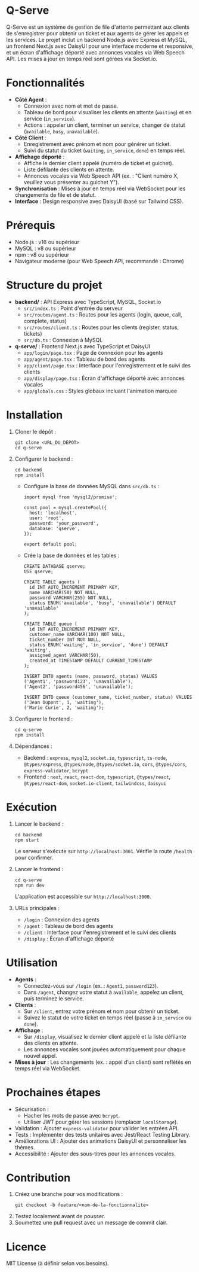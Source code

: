 # Q-Serve

Q-Serve est un système de gestion de file d'attente permettant aux clients de s'enregistrer pour obtenir un ticket et aux agents de gérer les appels et les services. Le projet inclut un backend Node.js avec Express et MySQL, un frontend Next.js avec DaisyUI pour une interface moderne et responsive, et un écran d'affichage déporté avec annonces vocales via Web Speech API. Les mises à jour en temps réel sont gérées via Socket.io.

# Fonctionnalités

- **Côté Agent** :
  - Connexion avec nom et mot de passe.
  - Tableau de bord pour visualiser les clients en attente (`waiting`) et en service (`in_service`).
  - Actions : appeler un client, terminer un service, changer de statut (`available`, `busy`, `unavailable`).
- **Côté Client** :
  - Enregistrement avec prénom et nom pour générer un ticket.
  - Suivi du statut du ticket (`waiting`, `in_service`, `done`) en temps réel.
- **Affichage déporté** :
  - Affiche le dernier client appelé (numéro de ticket et guichet).
  - Liste défilante des clients en attente.
  - Annonces vocales via Web Speech API (ex. : "Client numéro X, veuillez vous présenter au guichet Y").
- **Synchronisation** : Mises à jour en temps réel via WebSocket pour les changements de file et de statut.
- **Interface** : Design responsive avec DaisyUI (basé sur Tailwind CSS).

# Prérequis

- Node.js : v16 ou supérieur
- MySQL : v8 ou supérieur
- npm : v8 ou supérieur
- Navigateur moderne (pour Web Speech API, recommandé : Chrome)

# Structure du projet

- **backend/** : API Express avec TypeScript, MySQL, Socket.io
  - `src/index.ts` : Point d'entrée du serveur
  - `src/routes/agent.ts` : Routes pour les agents (login, queue, call, complete, status)
  - `src/routes/client.ts` : Routes pour les clients (register, status, tickets)
  - `src/db.ts` : Connexion à MySQL
- **q-serve/** : Frontend Next.js avec TypeScript et DaisyUI
  - `app/login/page.tsx` : Page de connexion pour les agents
  - `app/agent/page.tsx` : Tableau de bord des agents
  - `app/client/page.tsx` : Interface pour l'enregistrement et le suivi des clients
  - `app/display/page.tsx` : Écran d'affichage déporté avec annonces vocales
  - `app/globals.css` : Styles globaux incluant l'animation marquee

# Installation

1. Cloner le dépôt :
   ```
   git clone <URL_DU_DEPOT>
   cd q-serve
   ```

2. Configurer le backend :
   ```
   cd backend
   npm install
   ```
   - Configure la base de données MySQL dans `src/db.ts` :
     ```
     import mysql from 'mysql2/promise';

     const pool = mysql.createPool({
       host: 'localhost',
       user: 'root',
       password: 'your_password',
       database: 'qserve',
     });

     export default pool;
     ```
   - Crée la base de données et les tables :
     ```
     CREATE DATABASE qserve;
     USE qserve;

     CREATE TABLE agents (
       id INT AUTO_INCREMENT PRIMARY KEY,
       name VARCHAR(50) NOT NULL,
       password VARCHAR(255) NOT NULL,
       status ENUM('available', 'busy', 'unavailable') DEFAULT 'unavailable'
     );

     CREATE TABLE queue (
       id INT AUTO_INCREMENT PRIMARY KEY,
       customer_name VARCHAR(100) NOT NULL,
       ticket_number INT NOT NULL,
       status ENUM('waiting', 'in_service', 'done') DEFAULT 'waiting',
       assigned_agent VARCHAR(50),
       created_at TIMESTAMP DEFAULT CURRENT_TIMESTAMP
     );

     INSERT INTO agents (name, password, status) VALUES
     ('Agent1', 'password123', 'unavailable'),
     ('Agent2', 'password456', 'unavailable');

     INSERT INTO queue (customer_name, ticket_number, status) VALUES
     ('Jean Dupont', 1, 'waiting'),
     ('Marie Curie', 2, 'waiting');
     ```

3. Configurer le frontend :
   ```
   cd q-serve
   npm install
   ```

4. Dépendances :
   - Backend : `express`, `mysql2`, `socket.io`, `typescript`, `ts-node`, `@types/express`, `@types/node`, `@types/socket.io`, `cors`, `@types/cors`, `express-validator`, `bcrypt`
   - Frontend : `next`, `react`, `react-dom`, `typescript`, `@types/react`, `@types/react-dom`, `socket.io-client`, `tailwindcss`, `daisyui`

# Exécution

1. Lancer le backend :
   ```
   cd backend
   npm start
   ```
   Le serveur s'exécute sur `http://localhost:3001`. Vérifie la route `/health` pour confirmer.

2. Lancer le frontend :
   ```
   cd q-serve
   npm run dev
   ```
   L'application est accessible sur `http://localhost:3000`.

3. URLs principales :
   - `/login` : Connexion des agents
   - `/agent` : Tableau de bord des agents
   - `/client` : Interface pour l'enregistrement et le suivi des clients
   - `/display` : Écran d'affichage déporté

# Utilisation

- **Agents** :
  - Connectez-vous sur `/login` (ex. : `Agent1`, `password123`).
  - Dans `/agent`, changez votre statut à `available`, appelez un client, puis terminez le service.
- **Clients** :
  - Sur `/client`, entrez votre prénom et nom pour obtenir un ticket.
  - Suivez le statut de votre ticket en temps réel (passe à `in_service` ou `done`).
- **Affichage** :
  - Sur `/display`, visualisez le dernier client appelé et la liste défilante des clients en attente.
  - Les annonces vocales sont jouées automatiquement pour chaque nouvel appel.
- **Mises à jour** : Les changements (ex. : appel d’un client) sont reflétés en temps réel via WebSocket.

# Prochaines étapes

- Sécurisation :
  - Hacher les mots de passe avec `bcrypt`.
  - Utiliser JWT pour gérer les sessions (remplacer `localStorage`).
- Validation : Ajouter `express-validator` pour valider les entrées API.
- Tests : Implémenter des tests unitaires avec Jest/React Testing Library.
- Améliorations UI : Ajouter des animations DaisyUI et personnaliser les thèmes.
- Accessibilité : Ajouter des sous-titres pour les annonces vocales.

# Contribution

1. Créez une branche pour vos modifications :
   ```
   git checkout -b feature/<nom-de-la-fonctionnalite>
   ```
2. Testez localement avant de pousser.
3. Soumettez une pull request avec un message de commit clair.

# Licence

MIT License (à définir selon vos besoins).
